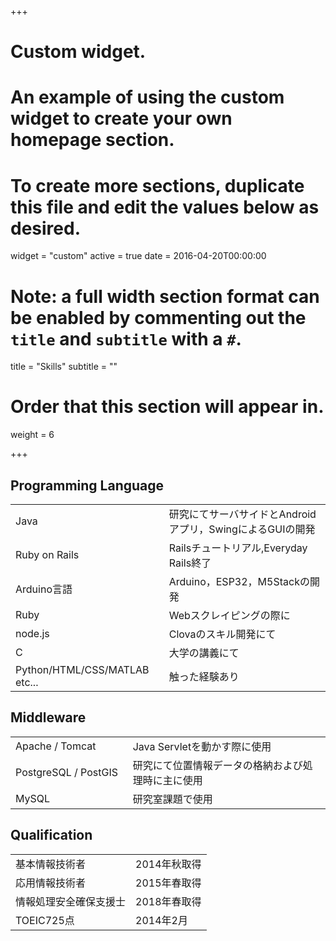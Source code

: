+++
# Custom widget.
# An example of using the custom widget to create your own homepage section.
# To create more sections, duplicate this file and edit the values below as desired.
widget = "custom"
active = true
date = 2016-04-20T00:00:00

# Note: a full width section format can be enabled by commenting out the `title` and `subtitle` with a `#`.
title = "Skills"
subtitle = ""

# Order that this section will appear in.
weight = 6

+++

## Programming Language
|||
|---|---|
| Java | 研究にてサーバサイドとAndroidアプリ，SwingによるGUIの開発 |
| Ruby on Rails | Railsチュートリアル,Everyday Rails終了 |
| Arduino言語 | Arduino，ESP32，M5Stackの開発 |
| Ruby | Webスクレイピングの際に |
| node.js | Clovaのスキル開発にて |
| C | 大学の講義にて |
|Python/HTML/CSS/MATLAB etc...|触った経験あり|


## Middleware
|||
|---|---|
| Apache / Tomcat　　　　 | Java Servletを動かす際に使用 |
| PostgreSQL / PostGIS | 研究にて位置情報データの格納および処理時に主に使用 |
| MySQL | 研究室課題で使用 |


## Qualification
|||
|---|---|
|基本情報技術者| 2014年秋取得 |
| 応用情報技術者 | 2015年春取得 |
| 情報処理安全確保支援士 | 2018年春取得 |
| TOEIC725点 | 2014年2月 |
